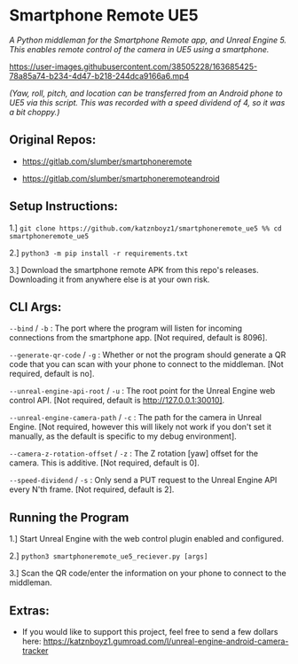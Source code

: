 # Smartphone Remote UE5

*A Python middleman for the Smartphone Remote app, and Unreal Engine 5. This enables remote control of the camera in UE5 using a smartphone.*

https://user-images.githubusercontent.com/38505228/163685425-78a85a74-b234-4d47-b218-244dca9166a6.mp4

*(Yaw, roll, pitch, and location can be transferred from an Android phone to UE5 via this script. This was recorded with a speed dividend of 4, so it was a bit choppy.)*

## Original Repos:

- https://gitlab.com/slumber/smartphoneremote

- https://gitlab.com/slumber/smartphoneremoteandroid

## Setup Instructions:

1.] `git clone https://github.com/katznboyz1/smartphoneremote_ue5 %% cd smartphoneremote_ue5`

2.] `python3 -m pip install -r requirements.txt`

3.] Download the smartphone remote APK from this repo's releases. Downloading it from anywhere else is at your own risk.

## CLI Args:

`--bind` / `-b` : The port where the program will listen for incoming connections from the smartphone app. [Not required, default is 8096].

`--generate-qr-code` / `-g` : Whether or not the program should generate a QR code that you can scan with your phone to connect to the middleman. [Not required, default is no].

`--unreal-engine-api-root` / `-u` : The root point for the Unreal Engine web control API. [Not required, default is http://127.0.0.1:30010].

`--unreal-engine-camera-path` / `-c` : The path for the camera in Unreal Engine. [Not required, however this will likely not work if you don't set it manually, as the default is specific to my debug environment].

`--camera-z-rotation-offset` / `-z` : The Z rotation [yaw] offset for the camera. This is additive. [Not required, default is 0].

`--speed-dividend` / `-s` : Only send a PUT request to the Unreal Engine API every N'th frame. [Not required, default is 2].

## Running the Program

1.] Start Unreal Engine with the web control plugin enabled and configured.

2.] `python3 smartphoneremote_ue5_reciever.py [args]`

3.] Scan the QR code/enter the information on your phone to connect to the middleman.

## Extras:

- If you would like to support this project, feel free to send a few dollars here: https://katznboyz1.gumroad.com/l/unreal-engine-android-camera-tracker
